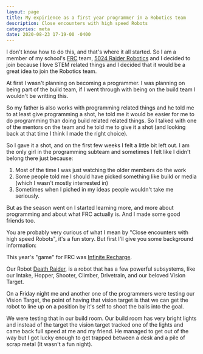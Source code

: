 ```yaml
---
layout: page
title: My expirience as a first year programmer in a Robotics team
description: Close encounters with high speed Robots
categories: meta
date: 2020-08-23 17-19-00 -0400
---
```


I don't know how to do this, and that's where it all started.
So I am a member of my school's [FRC](https://www.firstinspires.org/robotics/frc) team, [5024 Raider Robotics](https://www.raiderrobotics.org/) and I decided to join because I love STEM related things and I decided that it would be a great idea to join the Robotics team.

At first I wasn't planning on becoming a programmer. I was planning on being part of the build team, if I went through with being on the build team I wouldn't be writting this. 

So my father is also works with programming related things and he told me to at least give programming a shot, he told me it would be easier for me to do programming than doing build related related things. So I talked with one of the mentors on the team and he told me to give it a shot (and looking back at that time I think I made the right choice).

So I gave it a shot, and on the first few weeks I felt a little bit left out. I am the only girl in the programming subteam and sometimes I felt like I didn't belong there just because:

 1. Most of the time I was just watching the older members do the work
 2. Some people told me I should have picked something like build or media (which I wasn't mostly interrested in)
 3. Sometimes when I piched in my ideas people wouldn't take me seriously.

But as the season went on I started learning more, and more about programming and about what FRC actually is. And I made some good friends too. 

You are probably very curious of what I mean by "Close encounters with high speed Robots", it's a fun story. But first I'll give you some background information:

This year's "game" for FRC was [Infinite Recharge](https://www.youtube.com/watch?v=gmiYWTmFRVE).

Our Robot [Death Raider](https://www.thebluealliance.com/team/5024), is a robot that has a few powerful subsystems, like our Intake, Hopper, Shooter, Climber, Drivetrain, and our beloved Vision Target.

On a Friday night me and another one of the programmers were testing our Vision Target, the point of having that vision target is that we can get the robot to line up on a position by it's self to shoot the balls into the goal.

 We were testing that in our build room. Our build room has very bright lights and instead of the target the vision target tracked one of the lights and came back full speed at me and my friend. He managed to get out of the way but I got lucky enough to get trapped between a desk and a pile of scrap metal (It wasn't a fun night). 
